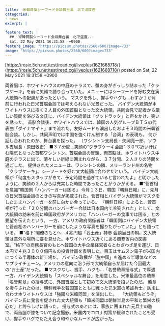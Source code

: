 ```yaml
---
title:  米韓首脳シーフード会談舞台裏　北で温度差  
categories:
- news
excerpt: |
  
feature_text: |
  ##  米韓首脳シーフード会談舞台裏　北で温度...
  Sat, 22 May 2021 16:31:58  +0900
feature_image: "https://picsum.photos/2560/600?image=733"
image: "https://picsum.photos/2560/600?image=733"
---
```


[https://rosie.5ch.net/test/read.cgi/liveplus/1621668718/](https://rosie.5ch.net/test/read.cgi/liveplus/1621668718/)
posted on Sat, 22 May 2021 16:31:58  +0900

<!--more-->

両首脳は、ホワイトハウスの中庭のテラスで、蟹の身がぎっしり詰まった「クラブケーキ」を前に笑顔で語り合っていた。メニューにはシーフードを好む文在寅大統領への配慮があったという。 マスクを外し、握手やハグも…わずか１か月前に行われた日米首脳会談では考えられない光景だった。 バイデン大統領がホワイトハウスに招く２人目の外国首脳となった文大統領。共同会見で記者から厳しい質問を浴びる文氏に、バイデン大統領は「グッドラック」と声をかけ、笑いを誘った。 首脳会談後、ホワイトハウスでは、韓国の人気グループＢＴＳの代表曲「ダイナマイト」まで流れた。友好ムードも演出したおよそ３時間の米韓首脳会談。しかし、共同声明では中国を強くけん制する「台湾」の表現も。 何が話し合われたのか、舞台裏を探った。 （ワシントン支局長・矢岡亮一郎、ソウル支局長・原田敦史） ■３７分間…笑顔の“クラブケーキ会談” ３０℃近い汗ばむ陽気となった首都ワシントン。首脳会談の冒頭、両首脳は、ホワイトハウス中庭のテラスに出て、清々しい新緑に囲まれながら、３７分間、２人きりの時間を過ごした。 提供されたメニューは、ワシントンの隣、メリーランド州の名物「クラブケーキ」。シーフードを好む文大統領に合わせたという。 バイデン大統領が「何度もスタッフがきて、予定時間を過ぎていると言われたよ」と明かしたように、笑顔の２人からは充実した時間であったことがうかがえる。 ■“菅首相を意識”韓国側「ハンバーガーは困る」 今月１３日、韓国『朝鮮日報』に、先月の日米首脳会談のときの写真が掲載された。菅首相とバイデン大統領がマスクをしたままハンバーガーを前に向かい合っている。 『朝鮮日報』によると、菅首相が行った「２０分間のハンバーガー会談は日本国内で冷笑された」として、文大統領の訪米を前に韓国政府がアメリカに「ハンバーガーの食事では困る」との要望を伝えたという。 一方、アメリカ政府関係者は「韓国側はバイデン大統領と菅首相のハンバーガーを前にしたような写真を撮りたがっていた」とも語っている。 ■“格下”閣僚のもとへ…４兆円超「お土産」持参 会談当日の朝。文大統領は意外な場所に姿を見せた。ホワイトハウス近くにある商務省内の図書室。“格下”の商務長官のもとへ韓国の大手企業経営者らとわざわざ足を運び、日本円で４兆３０００億円もの投資計画を表明した。目玉はサムスン電子が米国内につくる半導体の新工場だ。 バイデン政権が「脱中国」を進める半導体などのサプライチェーン。アメリカの意向に沿う形で大統領自らが届けた今回最大の“お土産”だった。 ■マスクなし、握手、ハグも…「名誉勲章授与式」で厚遇 一方、バイデン大統領も「スペシャルな舞台」を用意した。米軍最高位の勲章「名誉勲章」の授与式に、外国首脳として初めて文大統領を招いたのだ。 勲章を授与されたのは、朝鮮戦争を韓国軍とともに戦った元米軍の英雄兵士。訪米に合わせホワイトハウスは「強固な米韓同盟」を演出した。 　「大統領もどうぞ」 バイデン氏に発言を促された文大統領も「韓米同盟は朝鮮半島の平和と繁栄の核心だ」と誇らしげに語った。 授与式のあとには、家族に囲まれた元兵士の脇で、両首脳が膝をついて記念撮影。米国内でコロナ対策が緩和されたことも受け、握手やハグでたたえ合う和やかなムードが広がった。
